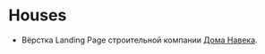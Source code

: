 # Houses
- Вёрстка Landing Page строительной компании  [Дома Навека](https://dmitriywolf.github.io/works/houses/).
